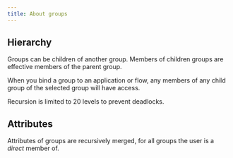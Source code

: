 ```yaml
---
title: About groups
---
```


## Hierarchy

Groups can be children of another group. Members of children groups are effective members of the parent group.

When you bind a group to an application or flow, any members of any child group of the selected group will have access.

Recursion is limited to 20 levels to prevent deadlocks.

## Attributes

Attributes of groups are recursively merged, for all groups the user is a _direct_ member of.
